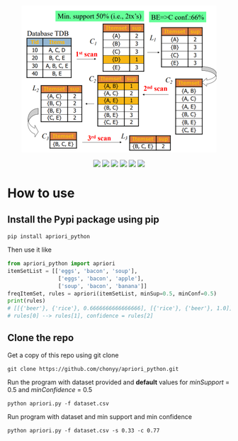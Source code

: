 <p align=center>
    <img src="apriori.PNG" width="440" height="331">
</p>

<p align=center>
    <a target="_blank" href="#" title="pip"><img src="https://img.shields.io/pypi/v/apriori_python?color=brightgreen"></a>
    <a target="_blank" href="#" title="language count"><img src="https://img.shields.io/github/languages/count/chonyy/apriori_python"></a>
    <a target="_blank" href="#" title="top language"><img src="https://img.shields.io/github/languages/top/chonyy/apriori_python?color=orange"></a>
    <a target="_blank" href="https://opensource.org/licenses/MIT" title="License: MIT"><img src="https://img.shields.io/badge/License-MIT-blue.svg"></a>
    <a target="_blank" href="#" title="repo size"><img src="https://img.shields.io/github/repo-size/chonyy/apriori_python"></a>
    <a target="_blank" href="http://makeapullrequest.com" title="PRs Welcome"><img src="https://img.shields.io/badge/PRs-welcome-brightgreen.svg"></a>
</p>

# How to use

## Install the Pypi package using pip

```
pip install apriori_python
```

Then use it like 

```python
from apriori_python import apriori
itemSetList = [['eggs', 'bacon', 'soup'],
                ['eggs', 'bacon', 'apple'],
                ['soup', 'bacon', 'banana']]
freqItemSet, rules = apriori(itemSetList, minSup=0.5, minConf=0.5)
print(rules)  
# [[{'beer'}, {'rice'}, 0.6666666666666666], [{'rice'}, {'beer'}, 1.0]]
# rules[0] --> rules[1], confidence = rules[2]
```

## Clone the repo

Get a copy of this repo using git clone
```
git clone https://github.com/chonyy/apriori_python.git
```

Run the program with dataset provided and **default** values for *minSupport* = 0.5 and *minConfidence* = 0.5

```
python apriori.py -f dataset.csv
```

Run program with dataset and min support and min confidence  

```
python apriori.py -f dataset.csv -s 0.33 -c 0.77
```
